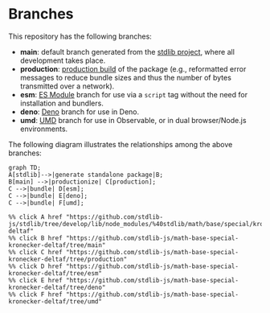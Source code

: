 <!--

@license Apache-2.0

Copyright (c) 2022 The Stdlib Authors.

Licensed under the Apache License, Version 2.0 (the "License");
you may not use this file except in compliance with the License.
You may obtain a copy of the License at

    http://www.apache.org/licenses/LICENSE-2.0

Unless required by applicable law or agreed to in writing, software
distributed under the License is distributed on an "AS IS" BASIS,
WITHOUT WARRANTIES OR CONDITIONS OF ANY KIND, either express or implied.
See the License for the specific language governing permissions and
limitations under the License.

-->

# Branches

This repository has the following branches:

-   **main**: default branch generated from the [stdlib project][stdlib-url], where all development takes place.
-   **production**: [production build][production-url] of the package (e.g., reformatted error messages to reduce bundle sizes and thus the number of bytes transmitted over a network).
-   **esm**: [ES Module][esm-url] branch for use via a `script` tag without the need for installation and bundlers.
-   **deno**: [Deno][deno-url] branch for use in Deno.
-   **umd**: [UMD][umd-url] branch for use in Observable, or in dual browser/Node.js environments.

The following diagram illustrates the relationships among the above branches:

```mermaid
graph TD;
A[stdlib]-->|generate standalone package|B;
B[main] -->|productionize| C[production];
C -->|bundle| D[esm];
C -->|bundle| E[deno];
C -->|bundle| F[umd];

%% click A href "https://github.com/stdlib-js/stdlib/tree/develop/lib/node_modules/%40stdlib/math/base/special/kronecker-deltaf"
%% click B href "https://github.com/stdlib-js/math-base-special-kronecker-deltaf/tree/main"
%% click C href "https://github.com/stdlib-js/math-base-special-kronecker-deltaf/tree/production"
%% click D href "https://github.com/stdlib-js/math-base-special-kronecker-deltaf/tree/esm"
%% click E href "https://github.com/stdlib-js/math-base-special-kronecker-deltaf/tree/deno"
%% click F href "https://github.com/stdlib-js/math-base-special-kronecker-deltaf/tree/umd"
```

[stdlib-url]: https://github.com/stdlib-js/stdlib/tree/develop/lib/node_modules/%40stdlib/math/base/special/kronecker-deltaf
[production-url]: https://github.com/stdlib-js/math-base-special-kronecker-deltaf/tree/production
[deno-url]: https://github.com/stdlib-js/math-base-special-kronecker-deltaf/tree/deno
[umd-url]: https://github.com/stdlib-js/math-base-special-kronecker-deltaf/tree/umd
[esm-url]: https://github.com/stdlib-js/math-base-special-kronecker-deltaf/tree/esm